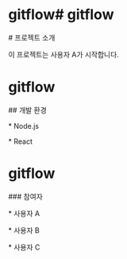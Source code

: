 # gitflow# gitflow

\# 프로젝트 소개

이 프로젝트는 사용자 A가 시작합니다.



# gitflow

\## 개발 환경

\* Node.js

\* React



# gitflow

\### 참여자

\* 사용자 A

\* 사용자 B

\* 사용자 C

